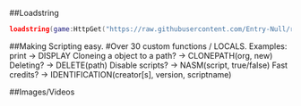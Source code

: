 
##Loadstring
```lua
loadstring(game:HttpGet("https://raw.githubusercontent.com/Entry-Null/rluaenvironment/main/main.lua", true))()
```
##Making Scripting easy.
#Over 30 custom functions / LOCALS.
Examples: print -> DISPLAY Cloneing a object to a path? -> CLONEPATH(org, new) Deleting? -> DELETE(path) Disable scripts? -> NASM(script, true/false) Fast credits? -> IDENTIFICATION(creator[s], version, scriptname)

##Images/Videos
 
